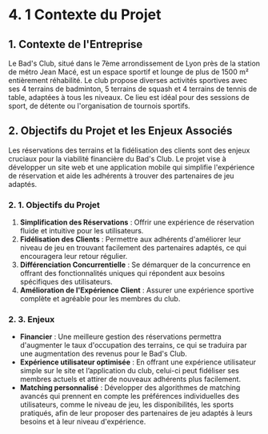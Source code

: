 # 4. 1 Contexte du Projet

## 1. Contexte de l'Entreprise

Le Bad's Club, situé dans le 7ème arrondissement de Lyon près de la station de métro Jean Macé, est un espace sportif et lounge de plus de 1500 m² entièrement réhabilité. Le club propose diverses activités sportives avec ses 4 terrains de badminton, 5 terrains de squash et 4 terrains de tennis de table, adaptées à tous les niveaux. Ce lieu est idéal pour des sessions de sport, de détente ou l'organisation de tournois sportifs.

## 2. Objectifs du Projet et les Enjeux Associés

Les réservations des terrains et la fidélisation des clients sont des enjeux cruciaux pour la viabilité financière du Bad's Club. Le projet vise à développer un site web et une application mobile qui simplifie l'expérience de réservation et aide les adhérents à trouver des partenaires de jeu adaptés.

### 2. 1. Objectifs du Projet

1. **Simplification des Réservations** : Offrir une expérience de réservation fluide et intuitive pour les utilisateurs.
2. **Fidélisation des Clients** : Permettre aux adhérents d'améliorer leur niveau de jeu en trouvant facilement des partenaires adaptés, ce qui encouragera leur retour régulier.
3. **Différenciation Concurrentielle** : Se démarquer de la concurrence en offrant des fonctionnalités uniques qui répondent aux besoins spécifiques des utilisateurs.
4. **Amélioration de l'Expérience Client** : Assurer une expérience sportive complète et agréable pour les membres du club.

### 2. 3. Enjeux

- **Financier** : Une meilleure gestion des réservations permettra d'augmenter le taux d'occupation des terrains, ce qui se traduira par une augmentation des revenus pour le Bad's Club.
- **Expérience utilisateur optimisée** : En offrant une expérience utilisateur simple sur le site et l’application du club, celui-ci peut fidéliser ses membres actuels et attirer de nouveaux adhérents plus facilement.
- **Matching personnalisé** : Développer des algorithmes de matching avancés qui prennent en compte les préférences individuelles des utilisateurs, comme le niveau de jeu, les disponibilités, les sports pratiqués, afin de leur proposer des partenaires de jeu adaptés à leurs besoins et à leur niveau d'expérience.